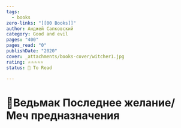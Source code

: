 ```yaml
---
tags:
  - books
zero-links: "[[00 Books]]"
author: Анджей Сапковский
category: Good and evil
pages: "400"
pages_read: "0"
publishDate: "2020"
cover: _attachments/books-cover/witcher1.jpg
rating: ⭐⭐⭐⭐⭐
status: 🔷 To Read

---
```

# 📔Ведьмак Последнее желание/Меч предназначения